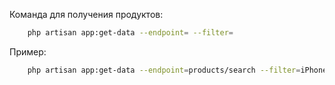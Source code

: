 Команда для получения продуктов:
```bash
    php artisan app:get-data --endpoint= --filter=
```
Пример:
```bash
    php artisan app:get-data --endpoint=products/search --filter=iPhone
```

